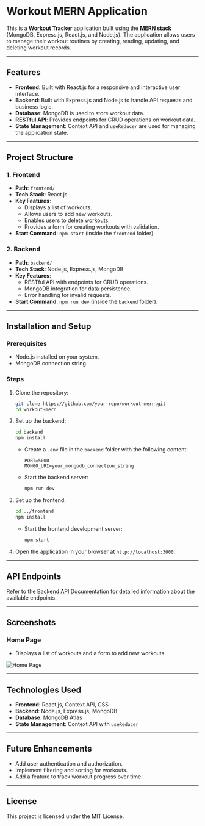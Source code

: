 # Workout MERN Application

This is a **Workout Tracker** application built using the **MERN stack** (MongoDB, Express.js, React.js, and Node.js). The application allows users to manage their workout routines by creating, reading, updating, and deleting workout records.

---

## Features

- **Frontend**: Built with React.js for a responsive and interactive user interface.
- **Backend**: Built with Express.js and Node.js to handle API requests and business logic.
- **Database**: MongoDB is used to store workout data.
- **RESTful API**: Provides endpoints for CRUD operations on workout data.
- **State Management**: Context API and `useReducer` are used for managing the application state.

---

## Project Structure

### 1. **Frontend**
- **Path**: `frontend/`
- **Tech Stack**: React.js
- **Key Features**:
  - Displays a list of workouts.
  - Allows users to add new workouts.
  - Enables users to delete workouts.
  - Provides a form for creating workouts with validation.
- **Start Command**: `npm start` (inside the `frontend` folder).

### 2. **Backend**
- **Path**: `backend/`
- **Tech Stack**: Node.js, Express.js, MongoDB
- **Key Features**:
  - RESTful API with endpoints for CRUD operations.
  - MongoDB integration for data persistence.
  - Error handling for invalid requests.
- **Start Command**: `npm run dev` (inside the `backend` folder).

---

## Installation and Setup

### Prerequisites
- Node.js installed on your system.
- MongoDB connection string.

### Steps
1. Clone the repository:
   ```bash
   git clone https://github.com/your-repo/workout-mern.git
   cd workout-mern
   ```

2. Set up the backend:
   ```bash
   cd backend
   npm install
   ```
   - Create a `.env` file in the `backend` folder with the following content:
     ```
     PORT=5000
     MONGO_URI=your_mongodb_connection_string
     ```
   - Start the backend server:
     ```bash
     npm run dev
     ```

3. Set up the frontend:
   ```bash
   cd ../frontend
   npm install
   ```
   - Start the frontend development server:
     ```bash
     npm start
     ```

4. Open the application in your browser at `http://localhost:3000`.

---

## API Endpoints

Refer to the [Backend API Documentation](./backend/README.md) for detailed information about the available endpoints.

---

## Screenshots

### Home Page
- Displays a list of workouts and a form to add new workouts.

![Home Page](https://via.placeholder.com/800x400?text=Home+Page+Screenshot)

---

## Technologies Used

- **Frontend**: React.js, Context API, CSS
- **Backend**: Node.js, Express.js, MongoDB
- **Database**: MongoDB Atlas
- **State Management**: Context API with `useReducer`

---

## Future Enhancements

- Add user authentication and authorization.
- Implement filtering and sorting for workouts.
- Add a feature to track workout progress over time.

---

## License

This project is licensed under the MIT License.
